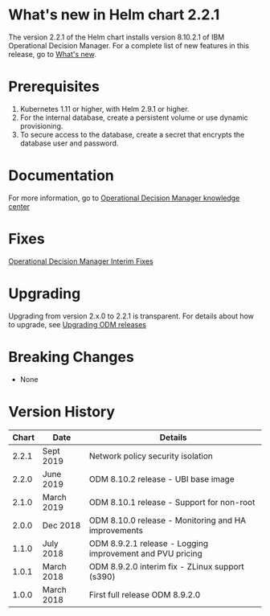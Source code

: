 # What's new in Helm chart 2.2.1
The version 2.2.1 of the Helm chart installs version 8.10.2.1 of IBM Operational Decision Manager. For a complete list of new features in this release, go to [What's new](https://www.ibm.com/support/knowledgecenter/en/SSQP76_8.10.x/com.ibm.odm.icp/topics/con_whats_new8102.html).

# Prerequisites
1. Kubernetes 1.11 or higher, with Helm 2.9.1 or higher.
1. For the internal database, create a persistent volume or use dynamic provisioning.
1. To secure access to the database, create a secret that encrypts the database user and password.

# Documentation
For more information, go to [Operational Decision Manager knowledge center](https://www.ibm.com/support/knowledgecenter/en/SSQP76_8.10.x/com.ibm.odm.icp/kc_welcome_odm_icp.html)

# Fixes
[Operational Decision Manager Interim Fixes](http://www.ibm.com/support/docview.wss?uid=swg21640630)

# Upgrading
Upgrading from version 2.x.0 to 2.2.1 is transparent.
For details about how to upgrade, see [Upgrading ODM releases](https://www.ibm.com/support/knowledgecenter/SSQP76_8.10.x/com.ibm.odm.icp/topics/tsk_upgrading.html)

# Breaking Changes
* None

# Version History
| Chart | Date     | Details                           |
| ----- | -------- | --------------------------------- |
| 2.2.1 | Sept 2019 | Network policy security isolation |
| 2.2.0 | June 2019 | ODM 8.10.2 release - UBI base image |
| 2.1.0 | March 2019 | ODM 8.10.1 release - Support for non-root  |
| 2.0.0 | Dec 2018 | ODM 8.10.0 release - Monitoring and HA improvements |
| 1.1.0 | July 2018 | ODM 8.9.2.1 release - Logging improvement and PVU pricing                |
| 1.0.1 | March 2018 | ODM 8.9.2.0 interim fix - ZLinux support (s390)               |
| 1.0.0 | March 2018 | First full release ODM 8.9.2.0                |
